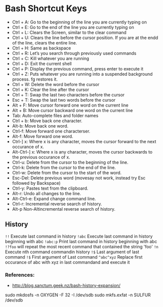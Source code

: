 # Bash Shortcut Keys

  * Ctrl + A: Go to the beginning of the line you are currently typing on
  * Ctrl + E: Go to the end of the line you are currently typing on
  * Ctrl + L: Clears the Screen, similar to the clear command
  * Ctrl + U: Clears the line before the cursor position. If you are at the endd of the line, clears the entire line.
  * Ctrl + H: Same as backspace
  * Ctrl + R: Let’s you search through previously used commands
  * Ctrl + C: Kill whatever you are running
  * Ctrl + D: Exit the current shell
  * Ctrl + P: Display the previous command, press enter to execute it
  * Ctrl + Z: Puts whatever you are running into a suspended background process. fg restores it.
  * Ctrl + W: Delete the word before the cursor
  * Ctrl + K: Clear the line after the cursor
  * Ctrl + T: Swap the last two characters before the cursor
  * Esc + T: Swap the last two words before the cursor
  * Alt + F: Move cursor forward one word on the current line
  * Alt + B: Move cursor backward one word on the current line
  * Tab: Auto-complete files and folder names
  * Ctrl + b: Move back one character.
  * Alt-b: Move back one word.
  * Ctrl-f: Move forward one characterser.
  * Alt-f: Move forward one word.
  * Ctrl-] x: Where x is any character, moves the cursor forward to the next occurance of x.
  * Alt-Ctrl-] x: Where x is any character, moves the cursor backwards to the previous occurance of x.
  * Ctrl-u: Delete from the cursor to the beginning of the line.
  * Ctrl-k: Delete from the cursor to the end of the line.
  * Ctrl-w: Delete from the cursor to the start of the word.
  * Esc-Del: Delete previous word (movesay not work, instead try Esc followed by Backspace)
  * Ctrl-y: Pastes text from the clipboard.
  * Alt-r: Undo all changes to the line.
  * Alt-Ctrl-e: Expand change command line.
  * Ctrl-r: Incremental reverse search of history.
  * Alt-p Non-Altincremental reverse search of history.


## History

`!!` Execute last command in history
`!abc` Execute last command in history beginning with abc
`!abc:p` Print last command in history beginning with abc
`!?foo` will repeat the most recent command that contained the string 'foo'
`!n` Execute nth command commandin history
`!$` Last argument of last command
`!$` First argument of Last command
`^abc^xyz` Replace first occurance of abc with xyz in last commandand and execute it 


### References:

  * http://blog.sanctum.geek.nz/bash-history-expansion/


sudo mkdosfs -n OXYGEN -F 32 -I /dev/sdb
sudo mkfs.exfat -n SULFUR /dev/sdb 
